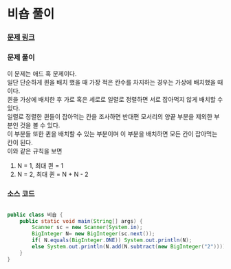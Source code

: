 # 비숍 풀이


### [문제 링크](https://www.acmicpc.net/problem/1560)

### 문제 풀이
이 문제는 애드 혹 문제이다. </br>
일단 단순하게 퀸을 배치 했을 때 가장 적은 칸수를 차지하는 경우는 가상에 배치했을 때이다. </br>
퀸을 가상에 배치한 후 가로 혹은 세로로 일렬로 정렬하면 서로 잡아먹지 않게 배치할 수 있다.  </br>
일렬로 정렬한 퀸들이 잡아먹는 칸을 조사하면 반대편 모서리의 양끝 부분을 제외한 부분인 것을 볼 수 있다.  </br>
이 부분들 또한 퀸을 배치할 수 있는 부분이며 이 부분을 배치하면 모든 칸이 잡아먹는 칸이 된다. </br> 
이와 같은 규칙을 보면 </br>
1. N = 1, 최대 퀸 = 1
2. N = 2, 최대 퀸 = N + N - 2

### 소스 코드

```java

public class 비숍 {
    public static void main(String[] args) {
        Scanner sc = new Scanner(System.in);
        BigInteger N= new BigInteger(sc.next());
        if( N.equals(BigInteger.ONE)) System.out.println(N);
        else System.out.println(N.add(N.subtract(new BigInteger("2"))));
    }
}

```